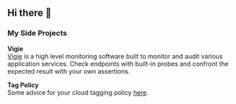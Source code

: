 ## Hi there 👋

### My Side Projects

**Vigie**  
[Vigie](https://vigie.dev) is a high level monitoring software built to monitor and audit various application services. Check endpoints with built-in probes and confront the expected result with your own assertions.

**Tag Policy**  
Some advice for your cloud tagging policy [here](https://tag-policy.docs.vincoll.io/).

<!--
**Vincoll/Vincoll** is a ✨ _special_ ✨ repository because its `README.md` (this file) appears on your GitHub profile.

Here are some ideas to get you started:

- 🔭 I’m currently working on ...
- 🌱 I’m currently learning ...
- 👯 I’m looking to collaborate on ...
- 🤔 I’m looking for help with ...
- 💬 Ask me about ...
- 📫 How to reach me: ...
- 😄 Pronouns: ...
- ⚡ Fun fact: ...
-->
